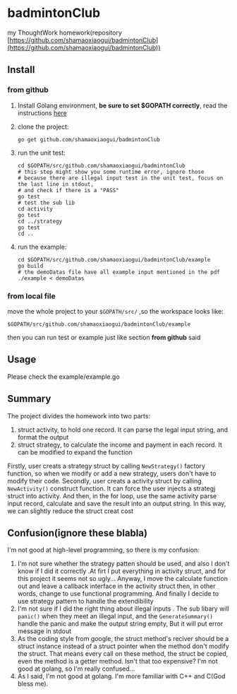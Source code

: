 # badmintonClub

my ThoughtWork homework(repository [https://github.com/shamaoxiaogui/badmintonClub](https://github.com/shamaoxiaogui/badmintonClub))

## Install

### from github

1. Install Golang environment, **be sure to set $GOPATH correctly**, read the instructions [here](https://golang.org/doc/install)
1. clone the project:

    ```
    go get github.com/shamaoxiaogui/badmintonClub
    ```
1. run the unit test:

    ```
    cd $GOPATH/src/github.com/shamaoxiaogui/badmintonClub
    # this step might show you some runtime error, ignore those 
    # because there are illegal input test in the unit test, focus on the last line in stdout,
    # and check if there is a "PASS"
    go test
    # test the sub lib
    cd activity
    go test
    cd ../strategy
    go test
    cd ..
    ```
1. run the example:

    ```
    cd $GOPATH/src/github.com/shamaoxiaogui/badmintonClub/example
    go build
    # the demoDatas file have all example input mentioned in the pdf
    ./example < demoDatas
    ```

### from local file

move the whole project to your ```$GOPATH/src/``` ,so the workspace looks like:

```shell
$GOPATH/src/github.com/shamaoxiaogui/badmintonClub/example
```

then you can run test or example just like section **from github** said

## Usage

Please check the example/example.go

## Summary

The project divides the homework into two parts:

1. struct activity, to hold one record. It can parse the legal input string, and format the output
2. struct strategy, to calculate the income and payment in each record. It can be modified to expand the function

Firstly, user creats a strategy struct by calling ```NewStrategy()``` factory function, so when we modify or add a new strategy, users don't have to modify their code.
Secondly, user creats a activity struct by calling ```NewActivity()``` construct function. It can force the user injects a strategj struct into activity.
And then, in the for loop, use the same activity parse input record, calculate and save the result into an output string. In this way, we can slightly reduce the struct creat cost

## Confusion(ignore these blabla)

I'm not good at high-level programming, so there is my confusion:

1. I'm not sure whether the strategy patten should be used, and also I don't know if I did it correctly .At firt I put everything in activity struct, and for this project it seems not so ugly... Anyway, I move the calculate function out and leave a callback interface in the activity struct then, in other words, change to use functional programming. And finally I decide to use strategy pattern to handle the extendibility
2. I'm not sure if I did the right thing about illegal inputs . The sub libary will ```panic()``` when they meet an illegal input, and the ```GenerateSummary()``` handle the panic and make the output string empty, But it will put error message in stdout
3. As the coding style from google, the struct method's reciver should be a struct instance instead of a struct pointer when the method don't modify the struct. That means every call on these method, the struct be copied, even the method is a getter method. Isn't that too expensive? I'm not good at golang, so I'm really confused...
4. As I said, I'm not good at golang. I'm more familiar with C++ and C(God bless me). 
